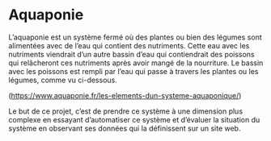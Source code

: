 # Aquaponie
L’aquaponie est un système fermé où des plantes ou bien des légumes sont alimentées avec de l’eau qui contient des nutriments. Cette eau avec les nutriments viendrait d’un autre bassin d’eau qui contiendrait des poissons qui relâcheront ces nutriments après avoir mangé de la nourriture. Le bassin avec les poissons est rempli par l’eau qui passe à travers les plantes ou les légumes, comme vu ci-dessous. 

(https://www.aquaponie.fr/les-elements-dun-systeme-aquaponique/) 

Le but de ce projet, c’est de prendre ce système à une dimension plus complexe en essayant d’automatiser ce système et d’évaluer la situation du système en observant ses données qui la définissent sur un site web. 
